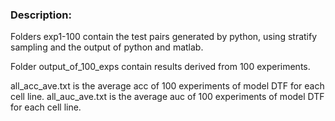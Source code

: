 

### Description:

Folders exp1-100 contain the test pairs generated by python, using 
stratify sampling and the output of python and matlab.

Folder output_of_100_exps contain results derived from 
100 experiments.

all_acc_ave.txt is the average acc of 100 experiments of model DTF for each cell line.
all_auc_ave.txt is the average auc of 100 experiments of model DTF for each cell line.


